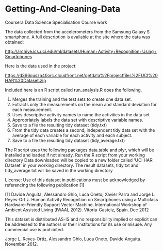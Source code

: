 Getting-And-Cleaning-Data
=========================

Coursera Data Science Specialisation Course work

The data collected from the accelerometers from the Samsung Galaxy S smartphone. A full description is available at the site where the data was obtained:

http://archive.ics.uci.edu/ml/datasets/Human+Activity+Recognition+Using+Smartphones

Here is the data used in the project:

https://d396qusza40orc.cloudfront.net/getdata%2Fprojectfiles%2FUCI%20HAR%20Dataset.zip

Included here is an R script called run_analysis.R does the following. 

   1. Merges the training and the test sets to create one data set.
   2. Extracts only the measurements on the mean and standard deviation for each measurement. 
   3. Uses descriptive activity names to name the activities in the data set
   4. Appropriately labels the data set with descriptive variable names. 
   5. Save to a file the resulting tidy dataset (tidy.txt)
   6. From the tidy data creates a second, independent tidy data set with the average of each variable for each activity and each subject.
   7. Save to a file the resulting tidy dataset (tidy_average.txt)
   
The R script uses the following packages data.table and plyr, which will be installed and loaded if not already.
Run the R script from your working directory
Data downloaded will be copied to a new folder called 'UCI HAR Dataset' in your working directory.
The result datasets, tidy.txt and tidy_average.txt will be saved in the working directory


License:
Use of this dataset in publications must be acknowledged by referencing the following publication [1] 

[1] Davide Anguita, Alessandro Ghio, Luca Oneto, Xavier Parra and Jorge L. Reyes-Ortiz. Human Activity Recognition on Smartphones using a Multiclass Hardware-Friendly Support Vector Machine. International Workshop of Ambient Assisted Living (IWAAL 2012). Vitoria-Gasteiz, Spain. Dec 2012

This dataset is distributed AS-IS and no responsibility implied or explicit can be addressed to the authors or their institutions for its use or misuse. Any commercial use is prohibited.

Jorge L. Reyes-Ortiz, Alessandro Ghio, Luca Oneto, Davide Anguita. November 2012.

